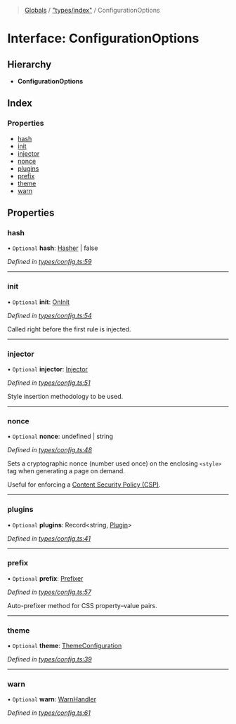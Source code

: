> [Globals](../README.md) / ["types/index"](../modules/_types_index_.md) / ConfigurationOptions

# Interface: ConfigurationOptions

## Hierarchy

* **ConfigurationOptions**

## Index

### Properties

* [hash](_types_index_.configurationoptions.md#hash)
* [init](_types_index_.configurationoptions.md#init)
* [injector](_types_index_.configurationoptions.md#injector)
* [nonce](_types_index_.configurationoptions.md#nonce)
* [plugins](_types_index_.configurationoptions.md#plugins)
* [prefix](_types_index_.configurationoptions.md#prefix)
* [theme](_types_index_.configurationoptions.md#theme)
* [warn](_types_index_.configurationoptions.md#warn)

## Properties

### hash

• `Optional` **hash**: [Hasher](../modules/_types_index_.md#hasher) \| false

*Defined in [types/config.ts:59](https://github.com/kenoxa/beamwind/blob/main/packages/beamwind/src/types/config.ts#L59)*

___

### init

• `Optional` **init**: [OnInit](../modules/_types_index_.md#oninit)

*Defined in [types/config.ts:54](https://github.com/kenoxa/beamwind/blob/main/packages/beamwind/src/types/config.ts#L54)*

Called right before the first rule is injected.

___

### injector

• `Optional` **injector**: [Injector](_types_index_.injector.md)

*Defined in [types/config.ts:51](https://github.com/kenoxa/beamwind/blob/main/packages/beamwind/src/types/config.ts#L51)*

Style insertion methodology to be used.

___

### nonce

• `Optional` **nonce**: undefined \| string

*Defined in [types/config.ts:48](https://github.com/kenoxa/beamwind/blob/main/packages/beamwind/src/types/config.ts#L48)*

Sets a cryptographic nonce (number used once) on the enclosing `<style>` tag when generating a page on demand.

Useful for enforcing a [Content Security Policy (CSP)](https://developer.mozilla.org/docs/Web/HTTP/CSP).

___

### plugins

• `Optional` **plugins**: Record\<string, [Plugin](../modules/_types_index_.md#plugin)>

*Defined in [types/config.ts:41](https://github.com/kenoxa/beamwind/blob/main/packages/beamwind/src/types/config.ts#L41)*

___

### prefix

• `Optional` **prefix**: [Prefixer](../modules/_types_index_.md#prefixer)

*Defined in [types/config.ts:57](https://github.com/kenoxa/beamwind/blob/main/packages/beamwind/src/types/config.ts#L57)*

Auto-prefixer method for CSS property–value pairs.

___

### theme

• `Optional` **theme**: [ThemeConfiguration](../modules/_types_index_.md#themeconfiguration)

*Defined in [types/config.ts:39](https://github.com/kenoxa/beamwind/blob/main/packages/beamwind/src/types/config.ts#L39)*

___

### warn

• `Optional` **warn**: [WarnHandler](../modules/_types_index_.md#warnhandler)

*Defined in [types/config.ts:61](https://github.com/kenoxa/beamwind/blob/main/packages/beamwind/src/types/config.ts#L61)*

